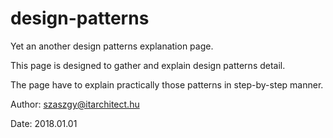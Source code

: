 # design-patterns
Yet an another design patterns explanation page.

This page is designed to gather and explain design patterns detail.

The page have to explain practically those patterns in step-by-step manner.

Author: szaszgy@itarchitect.hu

Date: 2018.01.01
